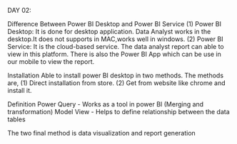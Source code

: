 DAY 02:

Difference Between Power BI Desktop and Power BI Service
(1) Power BI Desktop:
      It is done for desktop application. Data Analyst works in the desktop.It does not supports in MAC,works well in windows.
(2) Power BI Service:
      It is the cloud-based service. The data analyst report can able to view in this platform. There is also the Power BI App which can be use in our mobile to view the report.

Installation
  Able to install power BI desktop in two methods.
The methods are,
(1) Direct installation from store.
(2) Get from website like chrome and install it.

Definition
Power Query - Works as a tool in power BI (Merging and transformation)
Model View - Helps to define relationship between the data tables

The two final method is data visualization and report generation


